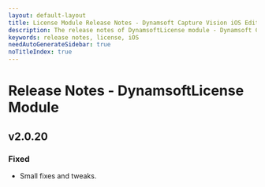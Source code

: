 ```yaml
---
layout: default-layout
title: License Module Release Notes - Dynamsoft Capture Vision iOS Edition
description: The release notes of DynamsoftLicense module - Dynamsoft Capture Vision iOS Edition.
keywords: release notes, license, iOS
needAutoGenerateSidebar: true
noTitleIndex: true
---
```


# Release Notes - DynamsoftLicense Module

## v2.0.20

### Fixed

- Small fixes and tweaks.
